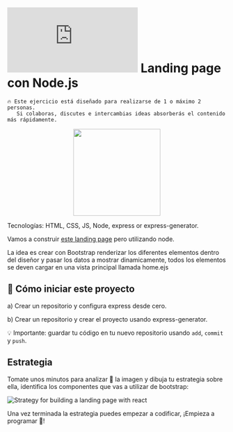 # ![alt text](https://assets.breatheco.de/apis/img/images.php?blob&random&cat=icon&tags=breathecode,32) Landing page con Node.js

```
🔥 Este ejercicio está diseñado para realizarse de 1 o máximo 2 personas.
   Si colaboras, discutes e intercambias ideas absorberás el contenido más rápidamente.
```

<p align="center">
  <img height="200" src="https://github.com/breatheco-de/exercise-landing-page-with-react/blob/master/preview.gif?raw=true" />
</p>

Tecnologías: HTML, CSS, JS, Node, express or express-generator.

Vamos a construir [este landing page](https://blackrockdigital.github.io/startbootstrap-heroic-features/) pero utilizando node.

La idea es crear con Bootstrap renderizar los diferentes elementos dentro del diseñor y pasar los datos a mostrar dinamicamente, todos los elementos se deven cargar en una vista principal llamada home.ejs


## 🌱  Cómo iniciar este proyecto

a) Crear un repositorio y configura express desde cero.

b) Crear un repositorio y crear el proyecto usando express-generator.

💡 Importante: guardar tu código en tu nuevo repositorio usando `add`, `commit` y `push`.

## Estrategia

Tomate unos minutos para analizar 🤯 la imagen y dibuja tu estrategia sobre ella, identifica los componentes que vas a utilizar de bootstrap:

![Strategy for building a landing page with react](https://github.com/breatheco-de/exercise-landing-page-with-react/blob/master/strategy.gif?raw=true)

Una vez terminada la estrategia puedes empezar a codificar, 
¡Empieza a programar 🎊!